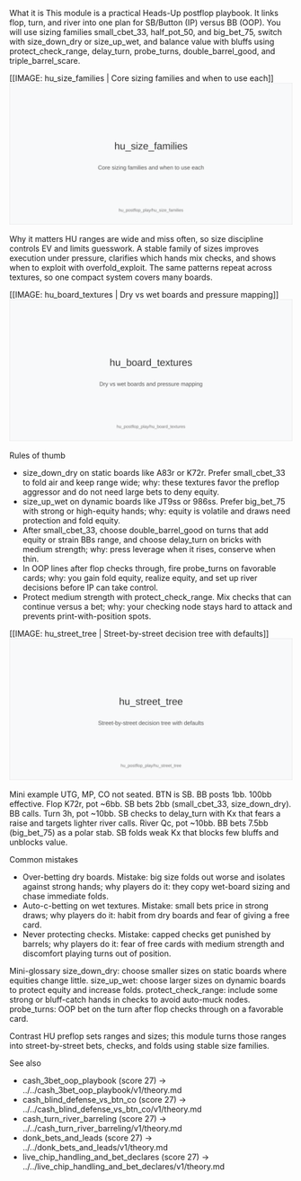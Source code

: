 What it is
This module is a practical Heads-Up postflop playbook. It links flop, turn, and river into one plan for SB/Button (IP) versus BB (OOP). You will use sizing families small_cbet_33, half_pot_50, and big_bet_75, switch with size_down_dry or size_up_wet, and balance value with bluffs using protect_check_range, delay_turn, probe_turns, double_barrel_good, and triple_barrel_scare.

[[IMAGE: hu_size_families | Core sizing families and when to use each]]
![Core sizing families and when to use each](images/hu_size_families.svg)

Why it matters
HU ranges are wide and miss often, so size discipline controls EV and limits guesswork. A stable family of sizes improves execution under pressure, clarifies which hands mix checks, and shows when to exploit with overfold_exploit. The same patterns repeat across textures, so one compact system covers many boards.

[[IMAGE: hu_board_textures | Dry vs wet boards and pressure mapping]]
![Dry vs wet boards and pressure mapping](images/hu_board_textures.svg)

Rules of thumb
- size_down_dry on static boards like A83r or K72r. Prefer small_cbet_33 to fold air and keep range wide; why: these textures favor the preflop aggressor and do not need large bets to deny equity.
- size_up_wet on dynamic boards like JT9ss or 986ss. Prefer big_bet_75 with strong or high-equity hands; why: equity is volatile and draws need protection and fold equity.
- After small_cbet_33, choose double_barrel_good on turns that add equity or strain BBs range, and choose delay_turn on bricks with medium strength; why: press leverage when it rises, conserve when thin.
- In OOP lines after flop checks through, fire probe_turns on favorable cards; why: you gain fold equity, realize equity, and set up river decisions before IP can take control.
- Protect medium strength with protect_check_range. Mix checks that can continue versus a bet; why: your checking node stays hard to attack and prevents print-with-position spots.

[[IMAGE: hu_street_tree | Street-by-street decision tree with defaults]]
![Street-by-street decision tree with defaults](images/hu_street_tree.svg)

Mini example
UTG, MP, CO not seated. BTN is SB. BB posts 1bb. 100bb effective. 
Flop K72r, pot ~6bb. SB bets 2bb (small_cbet_33, size_down_dry). BB calls. 
Turn 3h, pot ~10bb. SB checks to delay_turn with Kx that fears a raise and targets lighter river calls. 
River Qc, pot ~10bb. BB bets 7.5bb (big_bet_75) as a polar stab. SB folds weak Kx that blocks few bluffs and unblocks value.

Common mistakes
- Over-betting dry boards. Mistake: big size folds out worse and isolates against strong hands; why players do it: they copy wet-board sizing and chase immediate folds.
- Auto-c-betting on wet textures. Mistake: small bets price in strong draws; why players do it: habit from dry boards and fear of giving a free card.
- Never protecting checks. Mistake: capped checks get punished by barrels; why players do it: fear of free cards with medium strength and discomfort playing turns out of position.

Mini-glossary
size_down_dry: choose smaller sizes on static boards where equities change little. 
size_up_wet: choose larger sizes on dynamic boards to protect equity and increase folds. 
protect_check_range: include some strong or bluff-catch hands in checks to avoid auto-muck nodes. 
probe_turns: OOP bet on the turn after flop checks through on a favorable card.

Contrast
HU preflop sets ranges and sizes; this module turns those ranges into street-by-street bets, checks, and folds using stable size families.

See also
- cash_3bet_oop_playbook (score 27) → ../../cash_3bet_oop_playbook/v1/theory.md
- cash_blind_defense_vs_btn_co (score 27) → ../../cash_blind_defense_vs_btn_co/v1/theory.md
- cash_turn_river_barreling (score 27) → ../../cash_turn_river_barreling/v1/theory.md
- donk_bets_and_leads (score 27) → ../../donk_bets_and_leads/v1/theory.md
- live_chip_handling_and_bet_declares (score 27) → ../../live_chip_handling_and_bet_declares/v1/theory.md